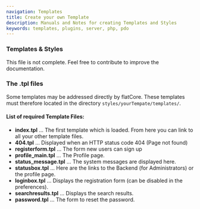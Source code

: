 ```yaml
---
navigation: Templates
title: Create your own Template
description: Manuals and Notes for creating Templates and Styles
keywords: templates, plugins, server, php, pdo
---
```


### Templates & Styles

This file is not complete. Feel free to contribute to improve the documentation.



### The .tpl files

Some templates may be addressed directly by flatCore. These templates must therefore located in the directory <code>styles/yourTempate/templates/</code>.

#### List of required Template Files:

* __index.tpl__ ... The first template which is loaded. From here you can link to all your other template files.
* __404.tpl__ ... Displayed when an HTTP status code 404 (Page not found)
* __registerform.tpl__ ... The form new users can sign up
* __profile\_main.tpl__ ... The Profile page.
* __status\_message.tpl__ ... The system messages are displayed here.
* __statusbox.tpl__ ... Here are the links to the Backend (for Administrators) or the profile page.
* __loginbox.tpl__ ... Displays the registration form (can be disabled in the preferences).
* __searchresults.tpl__ ... Displays the search results.
* __password.tpl__ ... The form to reset the password.